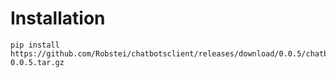# Installation
````
pip install https://github.com/Robstei/chatbotsclient/releases/download/0.0.5/chatbotsclient-0.0.5.tar.gz

````
